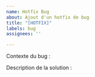 ```yaml
---
name: Hotfix Bug
about: Ajout d'un hotfix de bug
title: "[HOTFIX]"
labels: bug
assignees: ''

---
```


Contexte du bug :


Description de la solution :

